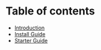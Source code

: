 # Table of contents

* [Introduction](README.md)
* [Install Guide](install-guide.md)
* [Starter Guide](starter-guide.md)
